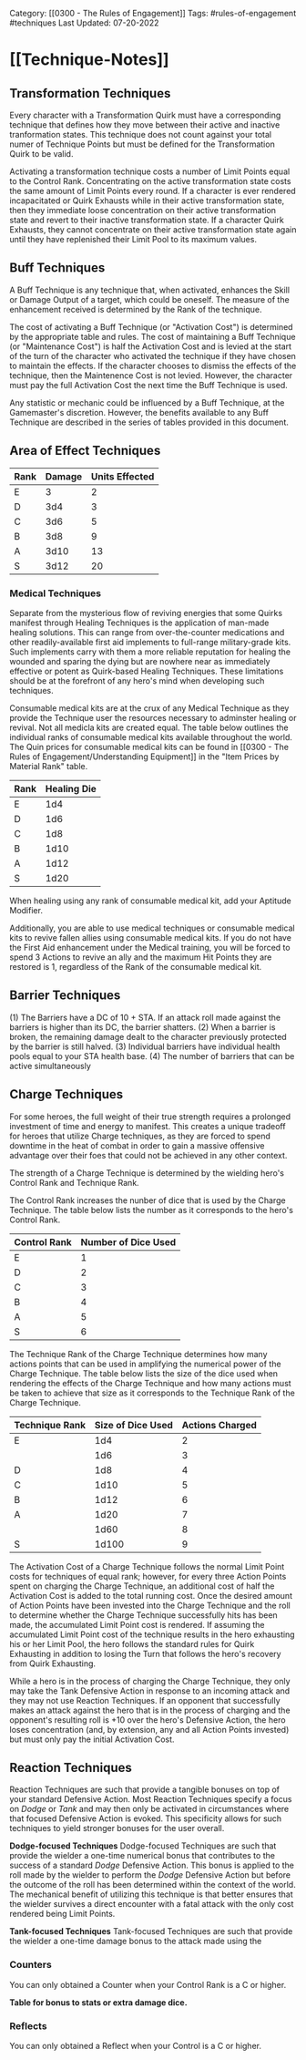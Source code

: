 Category: [[0300 - The Rules of Engagement]]
Tags: #rules-of-engagement #techniques
Last Updated: 07-20-2022

# [[Technique-Notes]]

## Transformation Techniques

Every character with a Transformation Quirk must have a corresponding technique that defines how they move between their active and inactive tranformation states. This technique does not count against your total numer of Technique Points but must be defined for the Transformation Quirk to be valid.

Activating a transformation technique costs a number of Limit Points equal to the Control Rank. Concentrating on the active transformation state costs the same amount of Limit Points every round. If a character is ever rendered incapacitated or Quirk Exhausts while in their active transformation state, then they immediate loose concentration on their active transformation state and revert to their inactive transformation state. If a character Quirk Exhausts, they cannot concentrate on their active transformation state again until they have replenished their Limit Pool to its maximum values.

## Buff Techniques

A Buff Technique is any technique that, when activated, enhances the Skill or Damage Output of a target, which could be oneself. The measure of the enhancement received is determined by the Rank of the technique.

The cost of activating a Buff Technique (or "Activation Cost") is determined by the appropriate table and rules. The cost of maintaining a Buff Technique (or "Maintenance Cost") is half the Activation Cost and is levied at the start of the turn of the character who activated the technique if they have chosen to maintain the effects. If the character chooses to dismiss the effects of the technique, then the Maintenence Cost is not levied. However, the character must pay the full Activation Cost the next time the Buff Technique is used.

Any statistic or mechanic could be influenced by a Buff Technique, at the Gamemaster's discretion. However, the benefits available to any Buff Technique are described in the series of tables provided in this document.



## Area of Effect Techniques

| Rank | Damage | Units Effected |
|------|--------|----------------|
| E    | 3      | 2              |
| D    | 3d4    | 3              |
| C    | 3d6    | 5              |
| B    | 3d8    | 9              |
| A    | 3d10   | 13             |
| S    | 3d12   | 20             |

### Medical Techniques

Separate from the mysterious flow of reviving energies that some Quirks manifest through Healing Techniques is the application of man-made healing solutions. This can range from over-the-counter medications and other readily-available first aid implements to full-range military-grade kits. Such implements carry with them a more reliable reputation for healing the wounded and sparing the dying but are nowhere near as immediately effective or potent as Quirk-based Healing Techniques. These limitations should be at the forefront of any hero's mind when developing such techniques.

Consumable medical kits are at the crux of any Medical Technique as they provide the Technique user the resources necessary to adminster healing or revival. Not all medicla kits are created equal. The table below outlines the individual ranks of consumable medical kits available throughout the world. The Quin prices for consumable medical kits can be found in [[0300 - The Rules of Engagement/Understanding Equipment]] in the "Item Prices by Material Rank" table.

| Rank | Healing Die |
|------|-------------|
| E    | 1d4         |
| D    | 1d6         |
| C    | 1d8         |
| B    | 1d10        |
| A    | 1d12        |
| S    | 1d20        |

When healing using any rank of consumable medical kit, add your Aptitude Modifier. 

Additionally, you are able to use medical techniques or consumable medical kits to revive fallen allies using consumable medical kits. If you do not have the First Aid enhancement under the Medical training, you will be forced to spend 3 Actions to revive an ally and the maximum Hit Points they are restored is 1, regardless of the Rank of the consumable medical kit.
## Barrier Techniques

(1) The Barriers have a DC of 10 + STA. If an attack roll made against the barriers is higher than its DC, the barrier shatters.
(2) When a barrier is broken, the remaining damage dealt to the character previously protected by the barrier is still halved.
(3) Individual barriers have individual health pools equal to your STA health base.
(4) The number of barriers that can be active simultaneously

## Charge Techniques

For some heroes, the full weight of their true strength requires a prolonged investment of time and energy to manifest. This creates a unique tradeoff for heroes that utilize Charge techniques, as they are forced to spend downtime in the heat of combat in order to gain a massive offensive advantage over their foes that could not be achieved in any other context.

The strength of a Charge Technique is determined by the wielding hero's Control Rank and Technique Rank.

The Control Rank increases the nunber of dice that is used by the Charge Technique. The table below lists the number as it corresponds to the hero's Control Rank.

| Control Rank | Number of Dice Used |
|--------------|---------------------|
| E            | 1                   |
| D            | 2                   |
| C            | 3                   |
| B            | 4                   |
| A            | 5                   |
| S            | 6                   |

The Technique Rank of the Charge Technique determines how many actions points that can be used in amplifying the numerical power of the Charge Technique. The table below lists the size of the dice used when rendering the effects of the Charge Technique and how many actions must be taken to achieve that size as it corresponds to the Technique Rank of the Charge Technique.

| Technique Rank | Size of Dice Used | Actions Charged |
|----------------|-------------------|-----------------|
| E              | 1d4               | 2               |
|                | 1d6               | 3               |
| D              | 1d8               | 4               |
| C              | 1d10              | 5               |
| B              | 1d12              | 6               |
| A              | 1d20              | 7               |
|                | 1d60              | 8               |
| S              | 1d100             | 9               |

The Activation Cost of a Charge Technique follows the normal Limit Point costs for techniques of equal rank; however, for every three Action Points spent on charging the Charge Technique, an additional cost of half the Activation Cost is added to the total running cost. Once the desired amount of Action Points have been invested into the Charge Technique and the roll to determine whether the Charge Technique successfully hits has been made, the accumulated Limit Point cost is rendered. If assuming the accumulated Limit Point cost of the technique results in the hero exhausting his or her Limit Pool, the hero follows the standard rules for Quirk Exhausting in addition to losing the Turn that follows the hero's recovery from Quirk Exhausting.

While a hero is in the process of charging the Charge Technique, they only may take the Tank Defensive Action in response to an incoming attack and they may not use Reaction Techniques. If an opponent that successfully makes an attack against the hero that is in the process of charging and the opponent's resulting roll is +10 over the hero's Defensive Action, the hero loses concentration (and, by extension, any and all Action Points invested) but must only pay the initial Activation Cost.
## Reaction Techniques

Reaction Techniques are such that provide a tangible bonuses on top of your standard Defensive Action. Most Reaction Techniques specify a focus on _Dodge_ or _Tank_ and may then only be activated in circumstances where that focused Defensive Action is evoked. This specificity allows for such techniques to yield stronger bonuses for the user overall.

**Dodge-focused Techniques**
Dodge-focused Techniques are such that provide the wielder a one-time numerical bonus that contributes to the success of a standard _Dodge_ Defensive Action. This bonus is applied to the roll made by the wielder to perform the _Dodge_ Defensive Action but before the outcome of the roll has been determined within the context of the world. The mechanical benefit of utilizing this technique is that better ensures that the wielder survives a direct encounter with a fatal attack with the only cost rendered being Limit Points.

**Tank-focused Techniques**
Tank-focused Techniques are such that provide the wielder a one-time damage bonus to the attack made using the 

### Counters
You can only obtained a Counter when your Control Rank is a C or higher. 

**Table for bonus to stats or extra damage dice.**



### Reflects
You can only obtained a Reflect when your Control is a C or higher.


